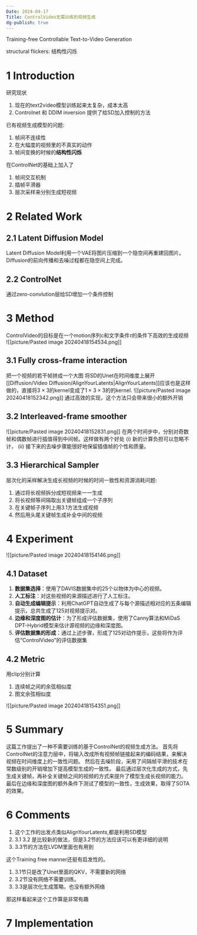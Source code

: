 ```yaml
---
Date: 2024-04-17
Title: ControlVideo无需训练的视频生成
dg-publish: true
---
```

Training-free Controllable Text-to-Video Generation

structural flickers: 结构性闪烁
# 1 Introduction
研究现状
1. 现在的text2video模型训练起来太复杂，成本太高
2. Controlnet 和 DDIM inversion 提供了给SD加入控制的方法

已有视频生成模型的问题:
1. 帧间不连续性
2. 在大幅度的视频里的不真实的动作
3. 帧间变换的时候的**结构性闪烁**

在ControlNet的基础上加入了
1. 帧间交互机制
2. 插帧平滑器
3. 层次采样来分别生成短视频


# 2 Related Work
## 2.1 Latent Diffusion Model
Latent Diffusion Model利用一个VAE将图片压缩到一个隐空间再重建回图片。Diffusion的前向传播和去噪过程都在隐空间上完成。 

## 2.2 ControlNet
通过zero-convlution层给SD增加一个条件控制

# 3 Method
ControlVideo的目标是在一个motion序列c和文字条件$\tau$的条件下高效的生成视频
![[picture/Pasted image 20240418154534.png]]
## 3.1 Fully cross-frame interaction
把一个视频的若干帧拼成一个大图
将SD的Unet在时间维度上展开[[Diffusion/Video Diffusion/AlignYourLatents|AlignYourLatents]]应该也是这样做的，直接将$3 \times {3}$的kernel变成了$1 \times 3 \times 3$的的kernel. 
![[picture/Pasted image 20240418152342.png]]
通过高效的实现，这个方法只会带来很小的额外开销

## 3.2 Interleaved-frame smoother
![[picture/Pasted image 20240418152831.png]]
在两个时间步中，分别对奇数帧和偶数帧进行插值得到中间帧。这样做有两个好处 
(i) 新的计算负担可以忽略不计，
(ii) 接下来的去噪步骤能很好地保留插值帧的个性和质量。

## 3.3 Hierarchical Sampler
层次化的采样解决生成长视频的时候的时间一致性和资源消耗问题:
1. 通过将长视频拆分成短视频来一一生成
2. 将长视频等间隔取出关键帧组成一个子序列
3. 在关键帧子序列上用3.1方法生成视频
4. 然后用头尾关键帧生成补全中间的视频



# 4 Experiment
![[picture/Pasted image 20240418154146.png]]

## 4.1 Dataset
1. **数据集选择**：使用了DAVIS数据集中的25个以物体为中心的视频。
2. **人工标注**：对这些视频的来源描述进行了人工标注。
3. **自动生成编辑提示**：利用ChatGPT自动生成了与每个源描述相对应的五条编辑提示，总共生成了125对视频提示对。
4. **边缘和深度图的估计**：为了形成评估数据集，使用了Canny算法和MiDaS DPT-Hybrid模型来估计源视频的边缘和深度图。
5. **评估数据集的形成**：通过上述步骤，形成了125对动作提示，这些将作为评估“ControlVideo”的评估数据集
## 4.2 Metric
用clip分别计算
1. 连续帧之间的余弦相似度
2. 图文余弦相似度

![[picture/Pasted image 20240418154351.png]]

# 5 Summary
这篇工作提出了一种不需要训练的基于ControlNet的视频生成方法。 首先将ControlNet的注意力层中，将输入改成所有视频帧链接起来的编码结果，来解决视频在时间维度上的一致性问题。 然后在去噪阶段，采用了间隔帧平滑的技术在常数级别的开销增加下提高模型生成的一致性。 最后通过层次化生成的方式，先生成关键帧，再补全关键帧之间的视频的方式来提升了模型生成长视频的能力。 最后在边缘和深度图的额外条件下测试了模型的一致性，生成效果，取得了SOTA的效果。 


# 6 Comments
1. 这个工作的出发点类似AlignYourLatents,都是利用SD模型
2. 3.1 3.2 是比较新的做法，但是3.2节的方法应该可以有更详细的说明
3. 3.3节的方法在LVDM里面也有用到

这个Training free manner还挺有启发性的。 
1. 3.1节只是改了Unet里面的QKV，不需要新的网络
2. 3.2节没有网络不需要训练。 
3. 3.3是层次化生成策略，也没有额外网络 

那这样看起来这个工作算是非常有趣
# 7 Implementation
